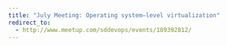 ```yaml
---
title: "July Meeting: Operating system–level virtualization"
redirect_to:
  - http://www.meetup.com/sddevops/events/189392812/
---
```

